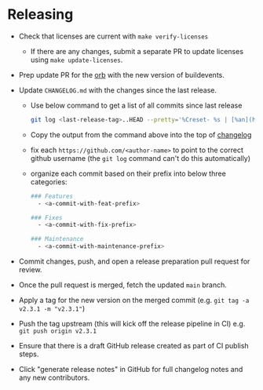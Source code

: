 # Releasing

- Check that licenses are current with `make verify-licenses`
  - If there are any changes, submit a separate PR to update licenses using `make update-licenses`.
- Prep update PR for the [orb](https://github.com/honeycombio/buildevents-orb) with the new version of buildevents.
- Update `CHANGELOG.md` with the changes since the last release.
  - Use below command to get a list of all commits since last release

    ```sh
    git log <last-release-tag>..HEAD --pretty='%Creset- %s | [%an](https://github.com/%an)'
    ```

  - Copy the output from the command above into the top of [changelog](./CHANGELOG.md)
  - fix each `https://github.com/<author-name>` to point to the correct github username
  (the `git log` command can't do this automatically)
  - organize each commit based on their prefix into below three categories:

    ```sh
    ### Features
      - <a-commit-with-feat-prefix>

    ### Fixes
      - <a-commit-with-fix-prefix>

    ### Maintenance
      - <a-commit-with-maintenance-prefix>
    ```

- Commit changes, push, and open a release preparation pull request for review.
- Once the pull request is merged, fetch the updated `main` branch.
- Apply a tag for the new version on the merged commit (e.g. `git tag -a v2.3.1 -m "v2.3.1"`)
- Push the tag upstream (this will kick off the release pipeline in CI) e.g. `git push origin v2.3.1`
- Ensure that there is a draft GitHub release created as part of CI publish steps.
- Click "generate release notes" in GitHub for full changelog notes and any new contributors.
